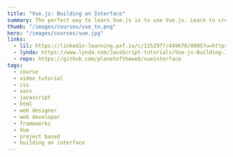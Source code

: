 ```yaml
---
title: "Vue.js: Building an Interface"
summary: The perfect way to learn Vue.js is to use Vue.js. Learn to create an application interface for a product rating system using this flexible JavaScript library.
thumb: "/images/courses/vue_tn.png"
hero: "/images/courses/vue.jpg"
links:
  - lil: https://linkedin-learning.pxf.io/c/1252977/449670/8005?u=https%3A%2F%2Fwww.linkedin.com%2Flearning%2Fvue-js-building-an-interface%2Fcreating-a-named-component
  - lynda: https://www.lynda.com/JavaScript-tutorials/Vue-js-Building-Interface/609025-2.html
  - repo: https://github.com/planetoftheweb/vueinterface
tags:
  - course
  - video tutorial
  - css
  - sass
  - javascript
  - html
  - web designer
  - web developer
  - frameworks
  - Vue
  - project based
  - building an interface
---
```

